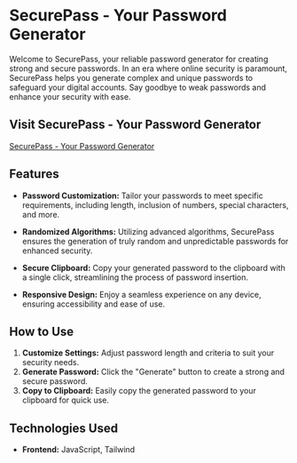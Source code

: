 # SecurePass - Your Password Generator

Welcome to SecurePass, your reliable password generator for creating strong and secure passwords. In an era where online security is paramount, SecurePass helps you generate complex and unique passwords to safeguard your digital accounts. Say goodbye to weak passwords and enhance your security with ease.

## Visit SecurePass - Your Password Generator

<a href='https://harshvardhan32.github.io/Password-Generator/'>SecurePass - Your Password Generator</a>

## Features

- **Password Customization:** Tailor your passwords to meet specific requirements, including length, inclusion of numbers, special characters, and more.

- **Randomized Algorithms:** Utilizing advanced algorithms, SecurePass ensures the generation of truly random and unpredictable passwords for enhanced security.

- **Secure Clipboard:** Copy your generated password to the clipboard with a single click, streamlining the process of password insertion.

- **Responsive Design:** Enjoy a seamless experience on any device, ensuring accessibility and ease of use.

## How to Use

1. **Customize Settings:** Adjust password length and criteria to suit your security needs.
2. **Generate Password:** Click the "Generate" button to create a strong and secure password.
3. **Copy to Clipboard:** Easily copy the generated password to your clipboard for quick use.

## Technologies Used

- **Frontend:** JavaScript, Tailwind
